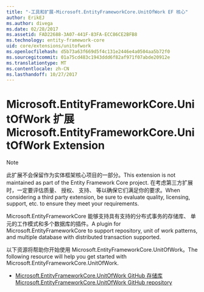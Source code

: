 ```yaml
---
title: "-工具和扩展-Microsoft.EntityFrameworkCore.UnitOfWork EF 核心"
author: ErikEJ
ms.author: divega
ms.date: 02/28/2017
ms.assetid: FAD22688-3A07-441F-83FA-ECC86CE2BFB8
ms.technology: entity-framework-core
uid: core/extensions/unitofwork
ms.openlocfilehash: d5b73a63f669d5f4c131e2446e4a0504aa5b72f0
ms.sourcegitcommit: 01a75cd483c1943ddd6f82af971f07abde20912e
ms.translationtype: MT
ms.contentlocale: zh-CN
ms.lasthandoff: 10/27/2017
---
```

# <a name="microsoftentityframeworkcoreunitofwork-extension"></a><span data-ttu-id="87233-102">Microsoft.EntityFrameworkCore.UnitOfWork 扩展</span><span class="sxs-lookup"><span data-stu-id="87233-102">Microsoft.EntityFrameworkCore.UnitOfWork Extension</span></span>

> [!NOTE]
> <span data-ttu-id="87233-103">此扩展不会保留作为实体框架核心项目的一部分。</span><span class="sxs-lookup"><span data-stu-id="87233-103">This extension is not maintained as part of the Entity Framework Core project.</span></span> <span data-ttu-id="87233-104">在考虑第三方扩展时，一定要评估质量、 授权、 支持、 等以确保它们满足你的要求。</span><span class="sxs-lookup"><span data-stu-id="87233-104">When considering a third party extension, be sure to evaluate quality, licensing, support, etc. to ensure they meet your requirements.</span></span>

<span data-ttu-id="87233-105">Microsoft.EntityFrameworkCore 能够支持具有支持的分布式事务的存储库、 单元的工作模式和多个数据库的插件。</span><span class="sxs-lookup"><span data-stu-id="87233-105">A plugin for Microsoft.EntityFrameworkCore to support repository, unit of work patterns, and multiple database with distributed transaction supported.</span></span>

<span data-ttu-id="87233-106">以下资源将帮助你开始使用 Microsoft.EntityFrameworkCore.UnitOfWork。</span><span class="sxs-lookup"><span data-stu-id="87233-106">The following resource will help you get started with Microsoft.EntityFrameworkCore.UnitOfWork.</span></span>
* [<span data-ttu-id="87233-107">Microsoft.EntityFrameworkCore.UnitOfWork GitHub 存储库</span><span class="sxs-lookup"><span data-stu-id="87233-107">Microsoft.EntityFrameworkCore.UnitOfWork GitHub repository</span></span>](https://github.com/Arch/UnitOfWork/)
